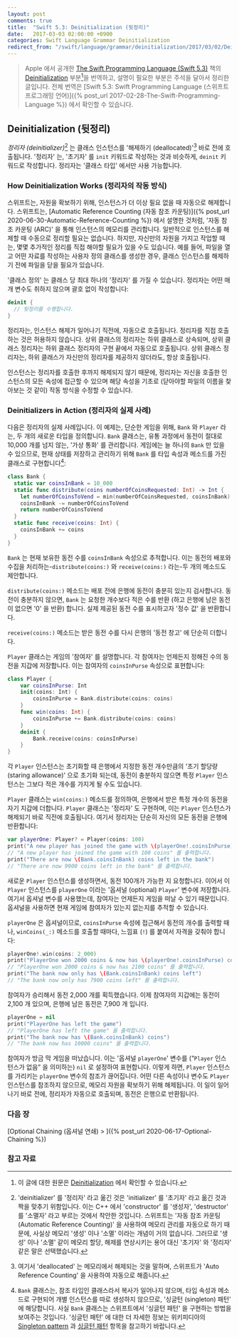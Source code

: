 ```yaml
---
layout: post
comments: true
title:  "Swift 5.3: Deinitialization (뒷정리)"
date:   2017-03-03 02:00:00 +0900
categories: Swift Language Grammar Deinitialization
redirect_from: "/swift/language/grammar/deinitialization/2017/03/02/Deinitialization.html"
---
```


> Apple 에서 공개한 [The Swift Programming Language (Swift 5.3)](https://docs.swift.org/swift-book/) 책의 [Deinitialization](https://docs.swift.org/swift-book/LanguageGuide/Deinitialization.html) 부분[^Deinitialization]을 번역하고, 설명이 필요한 부분은 주석을 달아서 정리한 글입니다. 전체 번역은 [Swift 5.3: Swift Programming Language (스위프트 프로그래밍 언어)]({% post_url 2017-02-28-The-Swift-Programming-Language %}) 에서 확인할 수 있습니다.

## Deinitialization (뒷정리)

_정리자 (deinitializer)_[^deinitializer] 는 클래스 인스턴스를 '해제하기 (deallocated)'[^deallocated] 바로 전에 호출됩니다. '정리자' 는, '초기자' 를 `init` 키워드로 작성하는 것과 비슷하게, `deinit` 키워드로 작성합니다. 정리자는 '클래스 타입' 에서만 사용 가능합니다.

### How Deinitialization Works (정리자의 작동 방식)

스위프트는, 자원을 확보하기 위해, 인스턴스가 더 이상 필요 없을 때 자동으로 해제합니다. 스위프트는, [Automatic Reference Counting (자동 참조 카운팅)]({% post_url 2020-06-30-Automatic-Reference-Counting %}) 에서 설명한 것처럼, '자동 참조 카운팅 (ARC)' 을 통해 인스턴스의 메모리를 관리합니다. 일반적으로 인스턴스를 해제할 때 수동으로 정리할 필요는 없습니다. 하지만, 자신만의 자원을 가지고 작업할 때는, 몇몇 추가적인 정리를 직접 해야할 필요가 있을 수도 있습니다. 예를 들어, 파일을 열고 어떤 자료를 작성하는 사용자 정의 클래스를 생성한 경우, 클래스 인스턴스를 해제하기 전에 파일을 닫을 필요가 있습니다.

'클래스 정의' 는 클래스 당 최대 하나의 '정리자' 를 가질 수 있습니다. 정리자는 어떤 매개 변수도 취하지 않으며 괄호 없이 작성합니다:

```swift
deinit {
  // 뒷정리를 수행합니다.
}
```

정리자는, 인스턴스 해제가 일어나기 직전에, 자동으로 호출됩니다. 정리자를 직접 호출하는 것은 허용하지 않습니다. 상위 클래스의 정리자는 하위 클래스로 상속되며, 상위 클래스 정리자는 하위 클래스 정리자의 구현 끝에서 자동으로 호출됩니다. 상위 클래스 정리자는, 하위 클래스가 자신만의 정리자를 제공하지 않더라도, 항상 호출됩니다.

인스턴스는 정리자를 호출한 후까지 해제되지 않기 때문에, 정리자는 자신을 호출한 인스턴스의 모든 속성에 접근할 수 있으며 해당 속성을 기초로 (닫아야할 파일의 이름을 찾아보는 것 같이) 작동 방식을 수정할 수 있습니다.

### Deinitializers in Action (정리자의 실제 사례)

다음은 정리자의 실제 사례입니다. 이 예제는, 단순한 게임을 위해, `Bank` 와 `Player` 라는, 두 개의 새로운 타입을 정의합니다. `Bank` 클래스는, 유통 과정에서 동전이 절대로 10,000 개를 넘지 않는, '가상 통화' 를 관리합니다. 게임에는 늘 하나의 `Bank` 만 있을 수 있으므로, 현재 상태를 저장하고 관리하기 위해 `Bank` 를 타입 속성과 메소드를 가진 클래스로 구현합니다[^singleton]:

```swift
class Bank {
  static var coinsInBank = 10_000
  static func distribute(coins numberOfCoinsRequested: Int) -> Int {
    let numberOfCoinsToVend = min(numberOfCoinsRequested, coinsInBank)
    coinsInBank -= numberOfCoinsToVend
    return numberOfCoinsToVend
  }
  static func receive(coins: Int) {
    coinsInBank += coins
  }
}
```

`Bank` 는 현재 보유한 동전 수를 `coinsInBank` 속성으로 추적합니다. 이는 동전의 배포와 수집을 처리하는-`distribute(coins:)` 와 `receive(coins:)` 라는-두 개의 메소드도 제안합니다.

`distribute(coins:)` 메소드는 배포 전에 은행에 동전이 충분히 있는지 검사합니다. 동전이 충분하지 않으면, `Bank` 는 요청한 개수보다 적은 수를 반환 (하고 은행에 남은 동전이 없으면 '0' 을 반환) 합니다. 실제 제공된 동전 수를 표시하고자 '정수 값' 을 반환합니다.

`receive(coins:)` 메소드는 받은 동전 수를 다시 은행의 '동전 창고' 에 단순히 더합니다.

`Player` 클래스는 게임의 '참여자' 를 설명합니다. 각 참여자는 언제든지 정해진 수의 동전을 지갑에 저장합니다. 이는 참여자의 `coinsInPurse` 속성으로 표현합니다:

```swift
class Player {
    var coinsInPurse: Int
    init(coins: Int) {
        coinsInPurse = Bank.distribute(coins: coins)
    }
    func win(coins: Int) {
        coinsInPurse += Bank.distribute(coins: coins)
    }
    deinit {
        Bank.receive(coins: coinsInPurse)
    }
}
```

각 `Player` 인스턴스는 초기화할 때 은행에서 지정한 동전 개수만큼의 '초기 할당량 (staring allowance)' 으로 초기화 되는데, 동전이 충분하지 않으면 특정 `Player` 인스턴스는 그보다 적은 개수를 가지게 될 수도 있습니다.

`Player` 클래스는 `win(coins:)` 메소드를 정의하여, 은행에서 받은 특정 개수의 동전을 자기 지갑에 더합니다. `Player` 클래스는 '정리자' 도 구현하며, 이는 `Player` 인스턴스가 해제되기 바로 직전에 호출됩니다. 여기서 정리자는 단순히 자신의 모든 동전을 은행에 반환합니다:

```swift
var playerOne: Player? = Player(coins: 100)
print("A new player has joined the game with \(playerOne!.coinsInPurse) coins")
// "A new player has joined the game with 100 coins" 를 출력합니다.
print("There are now \(Bank.coinsInBank) coins left in the bank")
// "There are now 9900 coins left in the bank" 를 출력합니다.
```

새로운 `Player` 인스턴스를 생성하면서, 동전 100개가 가능한 지 요청합니다. 이어서 이 `Player` 인스턴스를 `playerOne` 이라는 '옵셔널 (optional) `Player`' 변수에 저장합니다. 여기서 옵셔널 변수를 사용했는데, 참여자는 언제든지 게임을 떠날 수 있기 때문입니다. 옵셔널을 사용하면 현재 게임에 참여자가 있는지 없는지를 추적할 수 있습니다.

`playerOne` 은 옵셔널이므로, `coinsInPurse` 속성에 접근해서 동전의 개수를 출력할 때나, `winCoins(_:)` 메소드를 호출할 때마다, 느낌표 (`!`) 를 붙여서 자격을 갖춰야 합니다:

```swift
playerOne!.win(coins: 2_000)
print("PlayerOne won 2000 coins & now has \(playerOne!.coinsInPurse) coins")
// "PlayerOne won 2000 coins & now has 2100 coins" 를 출력합니다.
print("The bank now only has \(Bank.coinsInBank) coins left")
// "The bank now only has 7900 coins left" 를 출력합니다.
```

참여자가 승리해서 동전 2,000 개를 획득했습니다. 이제 참여자의 지갑에는 동전이 2,100 개 있으며, 은행에 남은 동전은 7,900 개 입니다.

```swift
playerOne = nil
print("PlayerOne has left the game")
// "PlayerOne has left the game" 을 출력합니다.
print("The bank now has \(Bank.coinsInBank) coins")
// "The bank now has 10000 coins" 를 출력합니다.
```

참여자가 방금 막 게임을 떠났습니다. 이는 '옵셔널 `playerOne`' 변수를 (“`Player` 인스턴스가 없음” 을 의미하는) `nil` 로 설정하여 표현합니다. 이렇게 하면, `Player` 인스턴스를 가리키는 `playerOne` 변수의 참조가 끊어집니다. 어떤 다른 속성이나 변수도 `Player` 인스턴스를 참조하지 않으므로, 메모리 자원을 확보하기 위해 해제됩니다. 이 일이 일어나기 바로 전에, 정리자가 자동으로 호출되며, 동전은 은행으로 반환됩니다.

### 다음 장

[Optional Chaining (옵셔널 연쇄) > ]({% post_url 2020-06-17-Optional-Chaining %})

### 참고 자료

[^Deinitialization]: 이 글에 대한 원문은 [Deinitialization](https://docs.swift.org/swift-book/LanguageGuide/Deinitialization.html) 에서 확인할 수 있습니다.

[^swift-update]: 스위프트 5.3 은 2020-06-22 에 WWDC 20 에 맞춰서 발표 되었다가, 2020-09-16 일에 다시 갱신 되었습니다.

[^deinitializer]: 'deinitializer' 를 '정리자' 라고 옮긴 것은 'initializer' 를 '초기자' 라고 옮긴 것과 짝을 맞추기 위함입니다. 이는 C++ 에서 'constructor' 를 '생성자', 'destructor' 를 '소멸자' 라고 부르는 것에서 착안한 것입니다. 스위프트는 '자동 참조 카운팅 (Automatic Reference Counting)' 을 사용하여 메모리 관리를 자동으로 하기 때문에, 사실상 메모리 '생성' 이나 '소멸' 이라는 개념이 거의 없습니다. 그러므로 '생성' 이나 '소멸' 같이 메모리 할당, 해제를 연상시키는 용어 대신 '초기자' 와 '정리자' 같은 말은 선택했습니다.

[^deallocated]: 여기서 'deallocated' 는 메모리에서 해제되는 것을 말하며, 스위프트가 'Auto Reference Counting' 을 사용하여 자동으로 해줍니다.

[^singleton]: `Bank` 클래스는, 참조 타입인 클래스라서 복사가 일어나지 않으며, 타입 속성과 메소드로 구현되어 개별 인스턴스를 따로 생성하지 않으므로, '싱글턴 (singleton) 패턴' 에 해당합니다. 사실 `Bank` 클래스는 스위프트에서 '싱글턴 패턴' 을 구현하는 방법을 보여주는 것입니다. '싱글턴 패턴' 에 대한 더 자세한 정보는 위키피디아의 [Singleton pattern](https://en.wikipedia.org/wiki/Singleton_pattern) 과 [싱글턴 패턴](https://ko.wikipedia.org/wiki/싱글턴_패턴) 항목을 참고하기 바랍니다.
